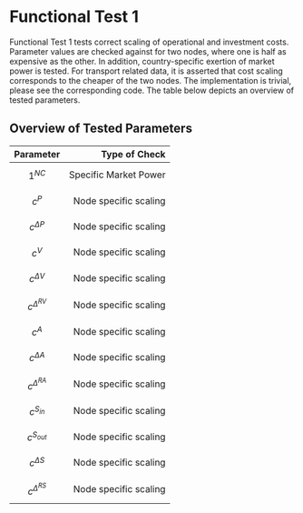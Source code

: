# Functional Test 1
Functional Test 1 tests correct scaling of operational and investment costs. Parameter values are checked against for two nodes, where one is half as expensive as the other. In addition, country-specific exertion of market power is tested. For transport related data, it is asserted that cost scaling corresponds to the cheaper of the two nodes. The implementation is trivial, please see the corresponding code. The table below depicts an overview of tested parameters. 

## Overview of Tested Parameters

|Parameter|Type of Check|
|:----- | ---: |
|$${1}^{NC}$$ | Specific Market Power|
|$$c^{P}$$ | Node specific scaling|
|$$c^{\Delta P}$$ | Node specific scaling|
|$$c^{V}$$ | Node specific scaling|
|$$c^{\Delta V}$$ | Node specific scaling|
|$$c^{\Delta^{RV}}$$ | Node specific scaling|
|$$c^{A}$$ | Node specific scaling|
|$$c^{\Delta A}$$ | Node specific scaling|
|$$c^{\Delta^{RA}}$$ | Node specific scaling|
|$$c^{S_{in}}$$ | Node specific scaling|
|$$c^{S_{out}}$$ | Node specific scaling|
|$$c^{\Delta S}$$ | Node specific scaling|
|$$c^{\Delta^{RS}}$$ | Node specific scaling